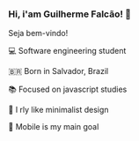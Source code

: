 ### Hi, i'am Guilherme Falcão! 👋

Seja bem-vindo!


💻 Software engineering student 

🇧🇷  Born in Salvador, Brazil <br>

📚 Focused on javascript studies <br>

🎨 I rly like minimalist design <br>

   📱 Mobile is my main goal 
   <p> </p>

<style text-align: right;> 
![Anurag's GitHub stats](https://github-readme-stats.vercel.app/api?username=guilhermefcs7&show_icons=true&theme=radical) 


<br> [![Top Langs](https://github-readme-stats.vercel.app/api/top-langs/?username=guilhermefcs7&layout=compact)](https://github.com/guilhermefcs7/github-readme-stats)
</style>

